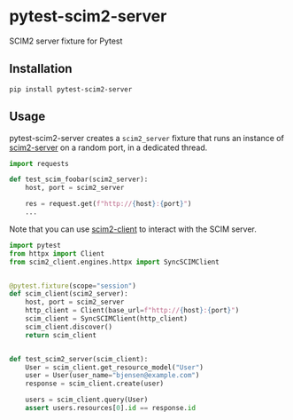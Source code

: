 # pytest-scim2-server

SCIM2 server fixture for Pytest

## Installation

```
pip install pytest-scim2-server
```

## Usage

pytest-scim2-server creates a ``scim2_server`` fixture that runs an instance of [scim2-server](https://github.com/python-scim/scim2-server) on a random port, in a dedicated thread.

```python
import requests

def test_scim_foobar(scim2_server):
    host, port = scim2_server

    res = request.get(f"http://{host}:{port}")
    ...
```

Note that you can use [scim2-client](https://scim2-client.readthedocs.io) to interact with the SCIM server.

```python
import pytest
from httpx import Client
from scim2_client.engines.httpx import SyncSCIMClient


@pytest.fixture(scope="session")
def scim_client(scim2_server):
    host, port = scim2_server
    http_client = Client(base_url=f"http://{host}:{port}")
    scim_client = SyncSCIMClient(http_client)
    scim_client.discover()
    return scim_client


def test_scim2_server(scim_client):
    User = scim_client.get_resource_model("User")
    user = User(user_name="bjensen@example.com")
    response = scim_client.create(user)

    users = scim_client.query(User)
    assert users.resources[0].id == response.id
```
